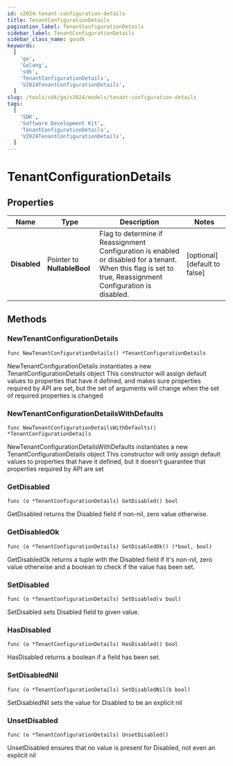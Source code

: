 ```yaml
---
id: v2024-tenant-configuration-details
title: TenantConfigurationDetails
pagination_label: TenantConfigurationDetails
sidebar_label: TenantConfigurationDetails
sidebar_class_name: gosdk
keywords:
  [
    'go',
    'Golang',
    'sdk',
    'TenantConfigurationDetails',
    'V2024TenantConfigurationDetails',
  ]
slug: /tools/sdk/go/v2024/models/tenant-configuration-details
tags:
  [
    'SDK',
    'Software Development Kit',
    'TenantConfigurationDetails',
    'V2024TenantConfigurationDetails',
  ]
---
```


# TenantConfigurationDetails

## Properties

| Name | Type | Description | Notes |
| --- | --- | --- | --- |
| **Disabled** | Pointer to **NullableBool** | Flag to determine if Reassignment Configuration is enabled or disabled for a tenant. When this flag is set to true, Reassignment Configuration is disabled. | [optional] [default to false] |

## Methods

### NewTenantConfigurationDetails

`func NewTenantConfigurationDetails() *TenantConfigurationDetails`

NewTenantConfigurationDetails instantiates a new TenantConfigurationDetails object This constructor will assign default values to properties that have it defined, and makes sure properties required by API are set, but the set of arguments will change when the set of required properties is changed

### NewTenantConfigurationDetailsWithDefaults

`func NewTenantConfigurationDetailsWithDefaults() *TenantConfigurationDetails`

NewTenantConfigurationDetailsWithDefaults instantiates a new TenantConfigurationDetails object This constructor will only assign default values to properties that have it defined, but it doesn't guarantee that properties required by API are set

### GetDisabled

`func (o *TenantConfigurationDetails) GetDisabled() bool`

GetDisabled returns the Disabled field if non-nil, zero value otherwise.

### GetDisabledOk

`func (o *TenantConfigurationDetails) GetDisabledOk() (*bool, bool)`

GetDisabledOk returns a tuple with the Disabled field if it's non-nil, zero value otherwise and a boolean to check if the value has been set.

### SetDisabled

`func (o *TenantConfigurationDetails) SetDisabled(v bool)`

SetDisabled sets Disabled field to given value.

### HasDisabled

`func (o *TenantConfigurationDetails) HasDisabled() bool`

HasDisabled returns a boolean if a field has been set.

### SetDisabledNil

`func (o *TenantConfigurationDetails) SetDisabledNil(b bool)`

SetDisabledNil sets the value for Disabled to be an explicit nil

### UnsetDisabled

`func (o *TenantConfigurationDetails) UnsetDisabled()`

UnsetDisabled ensures that no value is present for Disabled, not even an explicit nil
